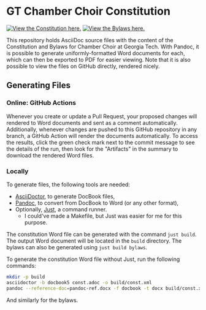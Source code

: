 # GT Chamber Choir Constitution

[![View the Constitution here.](https://img.shields.io/badge/View%20the%20Constitution%20here-7990c0)](/const.adoc)
[![View the Bylaws here.](https://img.shields.io/badge/View%20the%20Bylaws%20here-be9b72)](/bylaws.adoc)

This repository holds AsciiDoc source files with the content of the Constitution and Bylaws for Chamber Choir at Georgia Tech.
With Pandoc, it is possible to generate uniformly-formatted Word documents for each, which can then be exported to PDF for easier viewing.
Note that it is also possible to view the files on GitHub directly, rendered nicely.

## Generating Files

### Online: GitHub Actions

Whenever you create or update a Pull Request, your proposed changes will rendered to Word documents and sent as a comment automatically.
Additionally, whenever changes are pushed to this GitHub repository in any branch, a GitHub Action will render the documents automatically.
To access the results, click the green check mark next to the commit message to see the details of the run, then look for the "Artifacts" in the summary to download the rendered Word files.

### Locally

To generate files, the following tools are needed:

* [AsciiDoctor](https://asciidoctor.org/), to generate DocBook files,
* [Pandoc](https://pandoc.org/), to convert from DocBook to Word (or any other format),
* Optionally, [Just](https://github.com/casey/just), a command runner.
  * I could've made a Makefile, but Just was easier for me for this purpose.

The constitution Word file can be generated with the command `just build`.
The output Word document will be located in the `build` directory.
The bylaws can also be generated using `just build bylaws`.

To generate the constitution Word file without Just, run the following commands:

```bash
mkdir -p build
asciidoctor -b docbook5 const.adoc -o build/const.xml
pandoc --reference-doc=pandoc-ref.docx -f docbook -t docx build/const.xml -o build/const.docx
```

And similarly for the bylaws.
